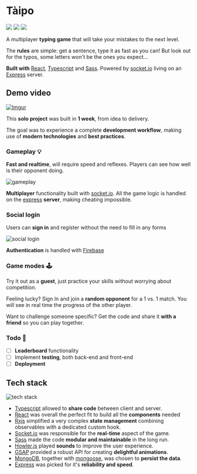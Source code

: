 # Tàipo

<p>
<img src="https://img.shields.io/badge/Language-Typescript-3178C6.svg"/>
<img src="https://img.shields.io/badge/Style-SASS-CF649A.svg"/>
<img src="https://img.shields.io/badge/Multiplayer-ON-success.svg"/>
</p>

A multiplayer **typing game** that will take your mistakes to the next level.

The **rules** are simple: get a sentence, type it as fast as you can! But look out for the typos, some letters won't be the ones you expect...

**Built with** [React](https://reactjs.org/), [Typescript](https://www.typescriptlang.org/) and [Sass](https://sass-lang.com/). Powered by [socket.io](https://socket.io/) living on an [Express](https://expressjs.com/) server.

## Demo video

[![Imgur](https://i.imgur.com/WC9pCS0.png)](https://www.youtube.com/watch?v=xHpyR43vOwg)

This **solo project** was built in **1 week**, from idea to delivery.

The goal was to experience a complete **development workflow**, making use of **modern technologies** and **best practices**.

### Gameplay 💡

**Fast and realtime**, will require speed and reflexes. Players can see how well is their opponent doing.

![gameplay](https://i.imgur.com/9QUyyS4.gif)

**Multiplayer** functionality built with [socket.io](https://socket.io/).
All the game logic is handled on the [express](https://expressjs.com/) **server**, making cheating impossible.

### Social login

Users can **sign in** and register without the need to fill in any forms

![social login](https://i.imgur.com/BtBtrFG.gif)

**Authentication** is handled with [Firebase](https://firebase.google.com/)

### Game modes 🕹

Try it out as a **guest**, just practice your skills without worrying about competition.

Feeling lucky? Sign In and join a **random opponent** for a 1 vs. 1 match. You will see in real time the progress of the other player.

Want to challenge someone specific? Get the code and share it **with a friend** so you can play together.

### Todo 📃

- [ ] **Leaderboard** functionality
- [ ] Implement **testing**, both back-end and front-end
- [ ] **Deployment**

## Tech stack

<img src="https://i.imgur.com/3BNdWPd.png" style="display:block; margin: 1em auto;" alt="tech stack"/>

- [Typescript](https://www.typescriptlang.org/) allowed to **share code** between client and server.
- [React](https://reactjs.org/) was overall the perfect fit to build all the **components** needed
- [Rxjs](https://rxjs.dev/) simplified a very complex **state management** combining observables with a dedicated custom hook.
- [Socket.io](https://socket.io/) was responsible for the **real-time** aspect of the game.
- [Sass](https://sass-lang.com/) made the code **modular and maintainable** in the long run.
- [Howler.js](https://howlerjs.com/) played **sounds** to improve the user experience.
- [GSAP](https://greensock.com/gsap/) provided a robust API for creating **delightful animations**.
- [MongoDB](https://www.mongodb.com/), together with [mongoose](https://mongoosejs.com/), was chosen to **persist the data**.
- [Express](https://expressjs.com/) was picked for it's **reliability and speed**.
